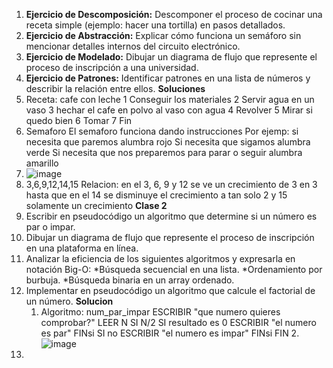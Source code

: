 1. **Ejercicio de Descomposición:** Descomponer el proceso de cocinar una receta simple (ejemplo: hacer una tortilla) en pasos detallados.
2. **Ejercicio de Abstracción:** Explicar cómo funciona un semáforo sin mencionar detalles internos del circuito electrónico.
3. **Ejercicio de Modelado:** Dibujar un diagrama de flujo que represente el proceso de inscripción a una universidad.
4. **Ejercicio de Patrones:** Identificar patrones en una lista de números y describir la relación entre ellos.
**Soluciones**
1. Receta: cafe con leche
1 Conseguir los materiales
2 Servir agua en un vaso
3 hechar el cafe en polvo al vaso con agua
4 Revolver
5 Mirar si quedo bien
6 Tomar
7 Fin
2. Semaforo
El semaforo funciona dando instrucciones
Por ejemp: si necesita que paremos alumbra rojo
Si necesita que sigamos alumbra verde
Si necesita que nos preparemos para parar o seguir alumbra amarillo
3. ![image](https://github.com/user-attachments/assets/54d7543c-d25f-4542-837e-87901bb3c65a)
4. 3,6,9,12,14,15
   Relacion: en el 3, 6, 9 y 12 se ve un crecimiento de 3 en 3
   hasta que en el 14 se disminuye el crecimiento a tan solo 2
   y 15 solamente un crecimiento
   **Clase 2**
1. Escribir en pseudocódigo un algoritmo que determine si un número es par o impar.
2. Dibujar un diagrama de flujo que represente el proceso de inscripción en una plataforma en línea.
3. Analizar la eficiencia de los siguientes algoritmos y expresarla en notación Big-O:
*Búsqueda secuencial en una lista.
*Ordenamiento por burbuja.
*Búsqueda binaria en un array ordenado.
4. Implementar en pseudocódigo un algoritmo que calcule el factorial de un número.
   **Solucion**
   1. Algoritmo: num_par_impar
   ESCRIBIR "que numero quieres comprobar?"
   LEER N
   SI  N/2 
   SI resultado es 0
   ESCRIBIR "el numero es par"
   FINsi 
   SI no
   ESCRIBIR "el numero es impar"
   FINsi
FIN
2.![image](https://github.com/user-attachments/assets/6edea65c-076e-42c3-a0f2-fa3a0bdcde31)
3.
